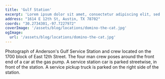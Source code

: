 ```yaml
---
title: 'Gulf Station'
excerpt: 'Lorem ipsum dolor sit amet, consectetur adipiscing elit, sed do eiusmod tempor incididunt ut labore et dolore magna aliqua.'
address: "1614 E 12th St, Austin, TX 78702"
coords: "30.2734301,-97.7227972"
coverImage: '/assets/blog/locations/domino-the-cat.jpg'
ogImage:
  url: '/assets/blog/locations/domino-the-cat.jpg'
---
```


Photograph of Anderson's Gulf Service Station and crew located on the 1700 block of East 12th Street. The four man crew poses around the front end of a car at the gas pump. A service station car is parked streetwise, in front of the station. A service pickup truck is parked on the right side of the station.
